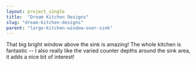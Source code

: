 ```yaml
---
layout: project_single
title:  "Dream Kitchen Designs"
slug: "dream-kitchen-designs"
parent: "large-kitchen-window-over-sink"
---
```

That big bright window above the sink is amazing! The whole kitchen is fantastic -- I also really like the varied counter depths around the sink area, it adds a nice bit of interest!